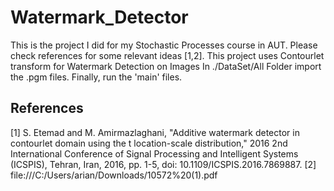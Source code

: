 # Watermark_Detector
This is the project I did for my Stochastic Processes course in AUT. Please check references for some relevant ideas [1,2]. 
This project uses Contourlet transform for Watermark Detection on Images
In ./DataSet/All Folder import the .pgm files. Finally, run the 'main' files. 

## References
[1] S. Etemad and M. Amirmazlaghani, "Additive watermark detector in contourlet domain using the t location-scale distribution," 2016 2nd International Conference of Signal Processing and Intelligent Systems (ICSPIS), Tehran, Iran, 2016, pp. 1-5, doi: 10.1109/ICSPIS.2016.7869887.
[2] file:///C:/Users/arian/Downloads/10572%20(1).pdf
